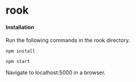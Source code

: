 # rook

#### Installation
Run the following commands in the rook directory.
```
npm install
````
```
npm start
````

Navigate to localhost:5000 in a browser.
